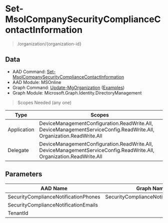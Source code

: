 # Set-MsolCompanySecurityComplianceContactInformation

> /organization/{organization-id}

## Data

+ AAD Command: [Set-MsolCompanySecurityComplianceContactInformation](https://docs.microsoft.com/en-us/powershell/module/MSOnline/Set-MsolCompanySecurityComplianceContactInformation)
+ AAD Module: MSOnline
+ Graph Command: [Update-MgOrganization](https://docs.microsoft.com/en-us/powershell/module/Microsoft.Graph.Identity.DirectoryManagement/Update-MgOrganization) ([Examples](https://github.com/orgs/msgraph/discussions?discussions_q=Update-MgOrganization))
+ Graph Module: Microsoft.Graph.Identity.DirectoryManagement

> Scopes Needed (any one)

|Type|Scopes|
|---|---|
|Application|DeviceManagementConfiguration.ReadWrite.All, DeviceManagementServiceConfig.ReadWrite.All, Organization.ReadWrite.All|
|Delegate|DeviceManagementConfiguration.ReadWrite.All, DeviceManagementServiceConfig.ReadWrite.All, Organization.ReadWrite.All|

## Parameters

|AAD Name|Graph Name|AAD Type|Graph Type|Infos|
|---|---|---|---|---|
|SecurityComplianceNotificationPhones|SecurityComplianceNotificationPhones|System.String[]|System.String[]||
|SecurityComplianceNotificationEmails||System.String[]|||
|TenantId||System.Nullable/System.Guid|||

